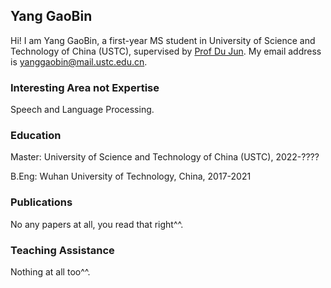 ## Yang GaoBin

Hi! I am Yang GaoBin, a first-year MS student in University of Science and Technology of China (USTC), supervised by [Prof Du Jun](http://staff.ustc.edu.cn/~jundu/index.html). My email address is yanggaobin@mail.ustc.edu.cn.

### Interesting Area not Expertise

Speech and Language Processing.

### Education

Master: University of Science and Technology of China (USTC), 2022-????

B.Eng: Wuhan University of Technology, China, 2017-2021

### Publications

No any papers at all, you read that right^^.

### Teaching Assistance

Nothing at all too^^.

